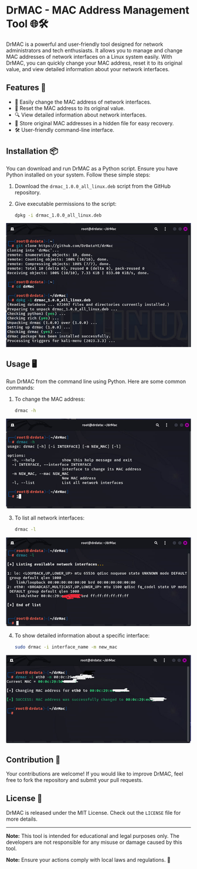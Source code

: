 
# DrMAC - MAC Address Management Tool 🌐🛠️

DrMAC is a powerful and user-friendly tool designed for network administrators and tech enthusiasts. It allows you to manage and change MAC addresses of network interfaces on a Linux system easily. With DrMAC, you can quickly change your MAC address, reset it to its original value, and view detailed information about your network interfaces.

## Features 🌟

- 🔄 Easily change the MAC address of network interfaces.
- 🎯 Reset the MAC address to its original value.
- 🔍 View detailed information about network interfaces.
- 📝 Store original MAC addresses in a hidden file for easy recovery.
- 🛠️ User-friendly command-line interface.

## Installation 📦

You can download and run DrMAC as a Python script. Ensure you have Python installed on your system. Follow these simple steps:

1. Download the `drmac_1.0.0_all_linux.deb` script from the GitHub repository.
2. Give executable permissions to the script:

   ```bash
   dpkg -i drmac_1.0.0_all_linux.deb
   ```
![setup DrMac](./images/1.jpg)
## Usage 🖥️

Run DrMAC from the command line using Python. Here are some common commands:

1. To change the MAC address:

   ```bash
   drmac -h
   ```
![options](./images/2.jpg)

3. To list all network interfaces:

   ```bash
   drmac -l
   ```
![list](./images/3.jpg)

4. To show detailed information about a specific interface:

   ```bash
   sudo drmac -i interface_name -m new_mac
   ```
![new mac](./images/4.jpg)

## Contribution 👥

Your contributions are welcome! If you would like to improve DrMAC, feel free to fork the repository and submit your pull requests.

## License 📄

DrMAC is released under the MIT License. Check out the `LICENSE` file for more details.

---
**Note:** This tool is intended for educational and legal purposes only. The developers are not responsible for any misuse or damage caused by this tool.

**Note:** Ensure your actions comply with local laws and regulations. 🚨
